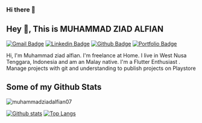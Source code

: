 ### Hi there 👋

<!--
**muhammadziadalfian07/muhammadziadalfian07** is a ✨ _special_ ✨ repository because its `README.md` (this file) appears on your GitHub profile.

Here are some ideas to get you started:

- 🔭 I’m currently working on ...
- 🌱 I’m currently learning ...
- 👯 I’m looking to collaborate on ...
- 🤔 I’m looking for help with ...
- 💬 Ask me about ...
- 📫 How to reach me: ...
- 😄 Pronouns: ...
- ⚡ Fun fact: ...
-->

## Hey 👋, This is MUHAMMAD ZIAD ALFIAN
[![Gmail Badge](https://img.shields.io/badge/-muhammadziadalfian07@gmail.com-c14438?style=flat&logo=Gmail&logoColor=white&link=mailto:muhammadziadalfian07@gmail.com)](mailto:muhammadziadalfian07@gmail.com) 
[![Linkedin Badge](https://img.shields.io/badge/-www.linkedin.com/in/muhammadziad-alfian-0072b1?style=flat&logo=Linkedin&logoColor=white&link=https://www.linkedin.com/in/www.linkedin.com/in/muhammadziad-alfian/)](https://www.linkedin.com/in/www.linkedin.com/in/muhammadziad-alfian/) [![Github Badge](https://img.shields.io/badge/-muhammadziadalfian07-grey?style=flat&logo=github&logoColor=white&link=https://github.com/muhammadziadalfian07/)](https://www.github.com/muhammadziadalfian07/) [![Portfolio Badge](https://img.shields.io/badge/portfolio-web-blue?style=flat&link=https://muhammadziadalfian07.github.io//)](https://muhammadziadalfian07.github.io//) <p align='left'>Hi, I'm Muhammad ziad alfian. I'm freelance at Home. I live in West Nusa
Tenggara, Indonesia and am an Malay native. I'm a Flutter Enthusiast .
Manage projects with git and understanding to publish projects on Playstore</p>
## Some of my Github Stats
<p align=left> <img src=https://komarev.com/ghpvc/?username=muhammadziadalfian07 alt=muhammadziadalfian07 /> </p>

[![Github stats](https://github-readme-stats.vercel.app/api?username=muhammadziadalfian07&show_icons=true&include_all_commits=true)](https://github.com/muhammadziadalfian07/github-readme-stats)
[![Top Langs](https://github-readme-stats.vercel.app/api/top-langs/?username=muhammadziadalfian07&layout=compact)](https://github.com/muhammadziadalfian07/github-readme-stats)
